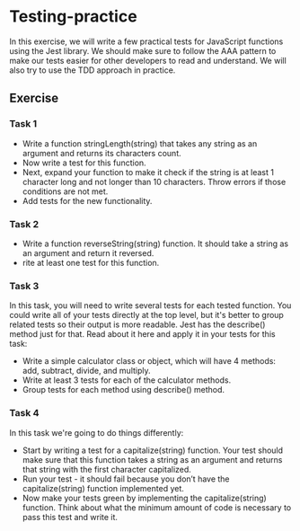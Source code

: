 # Testing-practice
In this exercise, we will write a few practical tests for JavaScript functions using the Jest library. We should make sure to follow the AAA pattern to make our tests easier for other developers to read and understand. We will also try to use the TDD approach in practice.

## Exercise
### Task 1 
- Write a function stringLength(string) that takes any string as an argument and returns its characters count.
- Now write a test for this function.
- Next, expand your function to make it check if the string is at least 1 character long and not longer than 10 characters. Throw errors if those conditions are not met.
- Add tests for the new functionality.
### Task 2
- Write a function reverseString(string) function. It should take a string as an argument and return it reversed.
- rite at least one test for this function.
### Task 3
In this task, you will need to write several tests for each tested function. You could write all of your tests directly at the top level, but it's better to group related tests so their output is more readable. Jest has the describe() method just for that. Read about it here and apply it in your tests for this task:

- Write a simple calculator class or object, which will have 4 methods: add, subtract, divide, and multiply.
- Write at least 3 tests for each of the calculator methods.
- Group tests for each method using describe() method.

### Task 4
In this task we're going to do things differently:

- Start by writing a test for a capitalize(string) function. Your test should make sure that this function takes a string as an argument and returns that string with the first character capitalized.
- Run your test - it should fail because you don’t have the capitalize(string) function implemented yet.
- Now make your tests green by implementing the capitalize(string) function. Think about what the minimum amount  of  code is necessary to pass this test and write it.